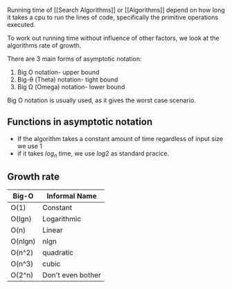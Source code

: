 Running time of [[Search Algorithms]] or [[Algorithms]] depend on how long it takes a cpu to run the lines of code, specifically the primitive operations executed. 

To work out running time without influence of other factors, we look at the algorithms rate of growth. 

There are 3 main forms of asymptotic notation:
1. Big O notation- upper bound
2. Big-θ (Theta) notation- tight bound
3. Big Ω (Omega) notation- lower bound

Big O notation is usually used, as it gives the worst case scenario. 
## Functions in asymptotic notation
- If the algorithm takes a constant amount of time regardless of input size we use 1
- if it takes $log_n$ time, we use $log2$ as standard pracice. 
## Growth rate 
| Big-O   | Informal Name     |
| ------- | ----------------- |
| O(1)    | Constant          |
| O(lgn)  | Logarithmic       |
| O(n)    | Linear            |
| O(nlgn) | nlgn              |
| O(n^2)  | quadratic         |
| O(n^3)  | cubic             |
| O(2^n)  | Don't even bother |
